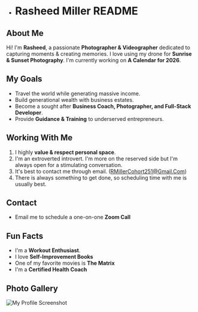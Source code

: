 - # Rasheed Miller README

## About Me

Hi! I'm **Rasheed**, a passionate **Photographer & Videographer** dedicated to capturing moments & creating memories.
I love using my drone for **Sunrise & Sunset Photography**. I'm currently working on **A Calendar for 2026**.

## My Goals

* Travel the world while generating massive income.
* Build generational wealth with business estates.
* Become a sought after **Business Coach, Photographer, and Full-Stack Developer**.
* Provide **Guidance & Training** to underserved entrepreneurs.

## Working With Me

1. I highly **value & respect personal space**.
1. I'm an extroverted introvert. I'm more on the reserved side but I'm always open for a stimulating conversation.
1. It's best to contact me through email. (RMillerCohort251@Gmail.Com)
2. There is always something to get done, so scheduling time with me is usually best.

## Contact

* Email me to schedule a one-on-one **Zoom Call**

## Fun Facts

* I'm a **Workout Enthusiast**. 
* I love **Self-Improvement Books**
* One of my favorite movies is **The Matrix**
* I'm a **Certified Health Coach**

## Photo Gallery

![My Profile Screenshot](https://github.com/RMillerCohort251/code-differently-25-q1-RM-Fork/blob/main/lesson_00/RM-README/IMAGES/CD7FDAF2-6835-4DA5-8A50-75EFA07E04CB.JPEG)



<!---
RMillerCohort251/RMillerCohort251 is a ✨ special ✨ repository because its `README.md` (this file) appears on your GitHub profile.
You can click the Preview link to take a look at your changes.
--->

